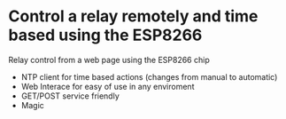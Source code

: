 # Control a relay remotely and time based using the ESP8266
Relay control from a web page using the ESP8266 chip

  - NTP client for time based actions (changes from manual to automatic)
  - Web Interace for easy of use in any enviroment
  - GET/POST service friendly 
  - Magic
